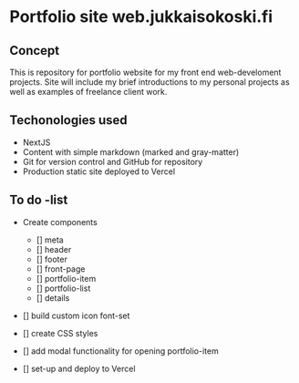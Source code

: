 # Portfolio site web.jukkaisokoski.fi

## Concept

This is repository for portfolio website for my front end web-develoment projects. Site will include my brief introductions to my personal projects as well as examples of freelance client work.

## Techonologies used

- NextJS
- Content with simple markdown (marked and gray-matter)
- Git for version control and GitHub for repository
- Production static site deployed to Vercel

## To do -list

- Create components

  - [] meta
  - [] header
  - [] footer
  - [] front-page
  - [] portfolio-item
  - [] portfolio-list
  - [] details

- [] build custom icon font-set
- [] create CSS styles
- [] add modal functionality for opening portfolio-item

- [] set-up and deploy to Vercel
